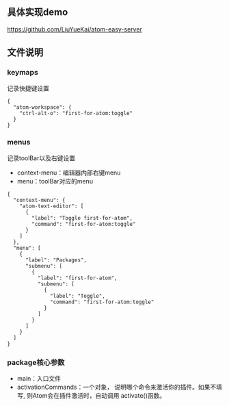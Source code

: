## 具体实现demo

https://github.com/LiuYueKai/atom-easy-server

## 文件说明

### keymaps
记录快捷键设置


```
{
  "atom-workspace": {
    "ctrl-alt-o": "first-for-atom:toggle"
  }
}

```

### menus
记录toolBar以及右键设置

* context-menu：编辑器内部右键menu
* menu：toolBar对应的menu

    
```
{
  "context-menu": {
    "atom-text-editor": [
      {
        "label": "Toggle first-for-atom",
        "command": "first-for-atom:toggle"
      }
    ]
  },
  "menu": [
    {
      "label": "Packages",
      "submenu": [
        {
          "label": "first-for-atom",
          "submenu": [
            {
              "label": "Toggle",
              "command": "first-for-atom:toggle"
            }
          ]
        }
      ]
    }
  ]
}

```


### package核心参数

* main：入口文件
* activationCommands：一个对象， 说明哪个命令来激活你的插件。如果不填写, 则Atom会在插件激活时，自动调用 activate()函数。